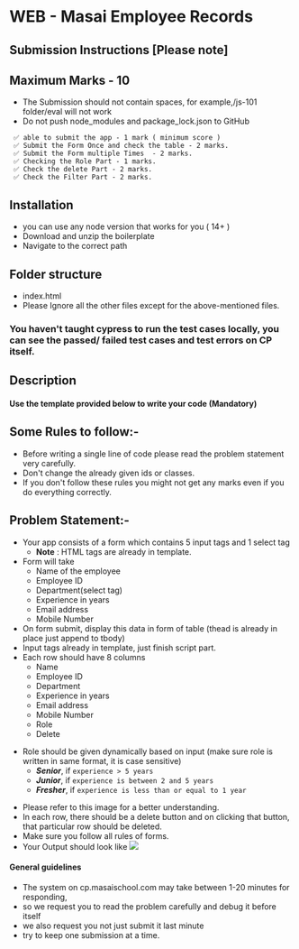 # WEB - Masai Employee Records

## Submission Instructions [Please note]

## Maximum Marks - 10

- The Submission should not contain spaces, for example,/js-101 folder/eval will not work
- Do not push node_modules and package_lock.json to GitHub

```
 ✅ able to submit the app - 1 mark ( minimum score )
 ✅ Submit the Form Once and check the table - 2 marks.
 ✅ Submit the Form multiple Times  - 2 marks.
 ✅ Checking the Role Part - 1 marks.
 ✅ Check the delete Part - 2 marks.
 ✅ Check the Filter Part - 2 marks.
```

## Installation

- you can use any node version that works for you ( 14+ )
- Download and unzip the boilerplate
- Navigate to the correct path

## Folder structure

- index.html
- Please Ignore all the other files except for the above-mentioned files.

### You haven't taught cypress to run the test cases locally, you can see the passed/ failed test cases and test errors on CP itself.

## Description

#### Use the template provided below to write your code (Mandatory)

## Some Rules to follow:-

- Before writing a single line of code please read the problem statement very carefully.
- Don't change the already given ids or classes.
- If you don't follow these rules you might not get any marks even if you do everything correctly.

## Problem Statement:-

- Your app consists of a form which contains 5 input tags and 1 select tag
  - **Note** : HTML tags are already in template.
- Form will take
  - Name of the employee
  - Employee ID
  - Department(select tag)
  - Experience in years
  - Email address
  - Mobile Number
- On form submit, display this data in form of table (thead is already in place just append to tbody)
- Input tags already in template, just finish script part.
- Each row should have 8 columns
  - Name
  - Employee ID
  - Department
  - Experience in years
  - Email address
  - Mobile Number
  - Role
  - Delete

* Role should be given dynamically based on input (make sure role is written in same format, it is case sensitive)
  - **_Senior_**, if `experience > 5 years`
  - **_Junior_**, if `experience is between 2 and 5 years`
  - **_Fresher_**, if `experience is less than or equal to 1 year`

- Please refer to this image for a better understanding.
- In each row, there should be a delete button and on clicking that button, that particular row should be deleted.
- Make sure you follow all rules of forms.
- Your Output should look like ![](https://i.imgur.com/KDKKije.jpg)

#### General guidelines

- The system on cp.masaischool.com may take between 1-20 minutes for responding,
- so we request you to read the problem carefully and debug it before itself
- we also request you not just submit it last minute
- try to keep one submission at a time.
